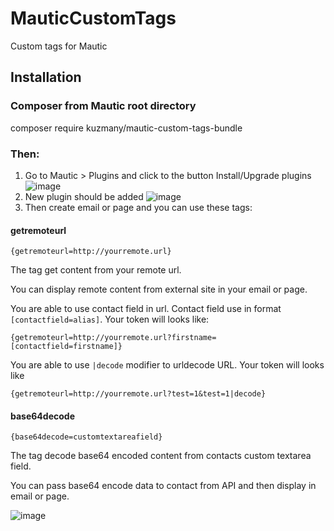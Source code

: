 # MauticCustomTags

Custom tags for Mautic

## Installation

### Composer from Mautic root directory

composer require kuzmany/mautic-custom-tags-bundle

### Then:

1. Go to Mautic > Plugins and click to the button Install/Upgrade plugins
![image](https://user-images.githubusercontent.com/462477/34650614-28cf7e1a-f3c4-11e7-8653-2ffd04f62d4a.png)
2. New plugin should be added 
![image](https://user-images.githubusercontent.com/462477/36776213-434e7196-1c65-11e8-87a7-326a478b0ba1.png)
3. Then create email or page and you can use these tags:

#### getremoteurl

`{getremoteurl=http://yourremote.url}`

The tag get content from your remote url. 

You can display remote content from external site in your email or page.

You are able to use contact field in url. Contact field use in format `[contactfield=alias]`. Your token will looks like:

`{getremoteurl=http://yourremote.url?firstname=[contactfield=firstname]}`

You are able to use `|decode` modifier to urldecode URL. Your token will looks like

`{getremoteurl=http://yourremote.url?test=1&test=1|decode}`

#### base64decode

`{base64decode=customtextareafield}`

The tag decode base64 encoded content from contacts custom textarea field. 

You can pass base64 encode data to contact from API and then display in email or page.

![image](https://user-images.githubusercontent.com/462477/36776344-be299170-1c65-11e8-8b47-9f91ce1c9355.png)
